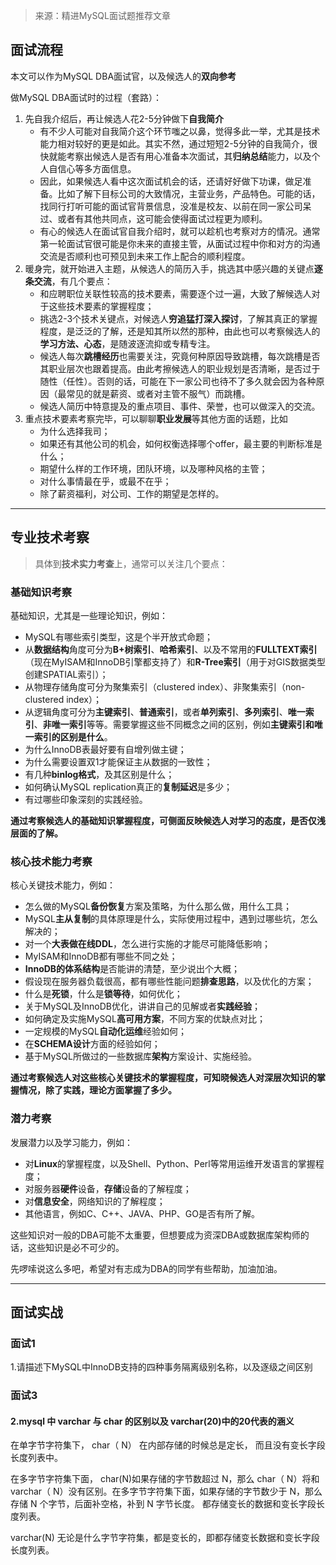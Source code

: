 





> 来源：精进MySQL面试题推荐文章



## 面试流程

本文可以作为MySQL DBA面试官，以及候选人的**双向参考**



做MySQL DBA面试时的过程（套路）：

1. 先自我介绍后，再让候选人花2-5分钟做下**自我简介**
   - 有不少人可能对自我简介这个环节嗤之以鼻，觉得多此一举，尤其是技术能力相对较好的更是如此。其实不然，通过短短2-5分钟的自我简介，很快就能考察出候选人是否有用心准备本次面试，其**归纳总结**能力，以及个人自信心等多方面信息。
   - 因此，如果候选人看中这次面试机会的话，还请好好做下功课，做足准备。比如了解下目标公司的大致情况，主营业务，产品特色。可能的话，找同行打听可能的面试官背景信息，没准是校友、以前在同一家公司呆过、或者有其他共同点，这可能会使得面试过程更为顺利。
   - 有心的候选人在面试官自我介绍时，就可以趁机也考察对方的情况。通常第一轮面试官很可能是你未来的直接主管，从面试过程中你和对方的沟通交流是否顺利也可预见到未来工作上配合的顺利程度。
2. 暖身完，就开始进入主题，从候选人的简历入手，挑选其中感兴趣的关键点**逐条交流**，有几个要点：
   - 和应聘职位关联性较高的技术要素，需要逐个过一遍，大致了解候选人对于这些技术要素的掌握程度；
   - 挑选2-3个技术关键点，对候选人**穷追猛打深入探讨**，了解其真正的掌握程度，是泛泛的了解，还是知其所以然的那种，由此也可以考察候选人的**学习方法、心态**，是随波逐流抑或专精专注。
   - 候选人每次**跳槽经历**也需要关注，究竟何种原因导致跳槽，每次跳槽是否其职业层次也跟着提高。由此考擦候选人的职业规划是否清晰，是否过于随性（任性）。否则的话，可能在下一家公司也待不了多久就会因为各种原因（最常见的就是薪资、或者对主管不服气）而跳槽。
   - 候选人简历中特意提及的重点项目、事件、荣誉，也可以做深入的交流。
3. 重点技术要素考察完毕，可以聊聊**职业发展**等其他方面的话题，比如
   - 为什么选择我司；
   - 如果还有其他公司的机会，如何权衡选择哪个offer，最主要的判断标准是什么；
   - 期望什么样的工作环境，团队环境，以及哪种风格的主管；
   - 对什么事情最在乎，或最不在乎；
   - 除了薪资福利，对公司、工作的期望是怎样的。





<hr>

## 专业技术考察



> 具体到**技术实力考查**上，通常可以关注几个要点：



### 基础知识考察

基础知识，尤其是一些理论知识，例如：

- MySQL有哪些索引类型，这是个半开放式命题；
- 从**数据结构**角度可分为**B+树索引**、**哈希索引**、以及不常用的**FULLTEXT索引**（现在MyISAM和InnoDB引擎都支持了）和**R-Tree索引**（用于对GIS数据类型创建SPATIAL索引）；
- 从物理存储角度可分为聚集索引（clustered index）、非聚集索引（non-clustered index）；
- 从逻辑角度可分为**主键索引**、**普通索引**，或者**单列索引**、**多列索引**、**唯一索引**、**非唯一索引**等等。需要掌握这些不同概念之间的区别，例如**主键索引和唯一索引的区别是什么**。
- 为什么InnoDB表最好要有自增列做主键；
- 为什么需要设置双1才能保证主从数据的一致性；
- 有几种**binlog格式**，及其区别是什么；
- 如何确认MySQL replication真正的**复制延迟**是多少；
- 有过哪些印象深刻的实践经验。



**通过考察候选人的基础知识掌握程度，可侧面反映候选人对学习的态度，是否仅浅层面的了解。**



### 核心技术能力考察

核心关键技术能力，例如：

- 怎么做的MySQL**备份恢复**方案及策略，为什么那么做，用什么工具；
- MySQL**主从复制**的具体原理是什么，实际使用过程中，遇到过哪些坑，怎么解决的；
- 对一个**大表做在线DDL**，怎么进行实施的才能尽可能降低影响；
- MyISAM和InnoDB都有哪些不同之处；
- **InnoDB的体系结构**是否能讲的清楚，至少说出个大概；
- 假设现在服务器负载很高，都有哪些性能问题**排查思路**，以及优化的方案；
- 什么是**死锁**，什么是**锁等待**，如何优化；
- 关于MySQL及InnoDB优化，讲讲自己的见解或者**实践经验**；
- 如何确定及实施MySQL**高可用方案**，不同方案的优缺点对比；
- 一定规模的MySQL**自动化运维**经验如何；
- 在**SCHEMA设计**方面的经验如何；
- 基于MySQL所做过的一些数据库**架构**方案设计、实施经验。



**通过考察候选人对这些核心关键技术的掌握程度，可知晓候选人对深层次知识的掌握情况，除了实践，理论方面掌握了多少。**





### 潜力考察

发展潜力以及学习能力，例如：



- 对**Linux**的掌握程度，以及Shell、Python、Perl等常用运维开发语言的掌握程度；
- 对服务器**硬件**设备，**存储**设备的了解程度；
- 对**信息安全**，网络知识的了解程度；
- 其他语言，例如C、C++、JAVA、PHP、GO是否有所了解。



这些知识对一般的DBA可能不太重要，但想要成为资深DBA或数据库架构师的话，这些知识是必不可少的。

先啰嗦说这么多吧，希望对有志成为DBA的同学有些帮助，加油加油。





<hr>

## 面试实战

### 面试1

1.请描述下MySQL中InnoDB支持的四种事务隔离级别名称，以及逐级之间区别









### 面试3





#### 2.mysql 中 varchar 与 char 的区别以及 varchar(20)中的20代表的涵义

在单字节字符集下， char（ N） 在内部存储的时候总是定长， 而且没有变长字段长度列表中。 

在多字节字符集下面， char(N)如果存储的字节数超过 N，那么 char（ N）将和 varchar（ N）没有区别。在多字节字符集下面，如果存储的字节数少于 N，那么存储 N 个字节，后面补空格，补到 N 字节长度。 都存储变长的数据和变长字段长度列表。

 varchar(N) 无论是什么字节字符集，都是变长的，即都存储变长数据和变长字段长度列表。







































